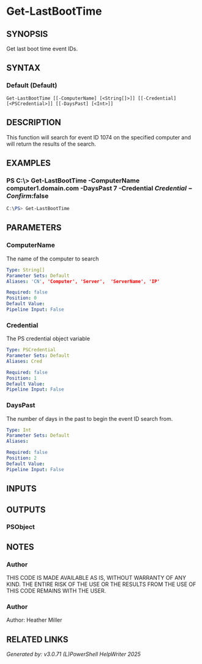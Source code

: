﻿# Get-LastBootTime

## SYNOPSIS
Get last boot time event IDs.

## SYNTAX

### Default (Default)
```
Get-LastBootTime [[-ComputerName] [<String[]>]] [[-Credential] [<PSCredential>]] [[-DaysPast] [<Int>]]
```

## DESCRIPTION
This function will search for event ID 1074 on the specified computer and will return the results of the search.

## EXAMPLES

### PS C:\\\> Get-LastBootTime -ComputerName computer1.domain.com -DaysPast 7 -Credential $Credential -Confirm:$false

```powershell
C:\PS> Get-LastBootTime
```

## PARAMETERS

### ComputerName
The name of the computer to search

```yaml
Type: String[]
Parameter Sets: Default
Aliases: 'CN', 'Computer', 'Server',  'ServerName', 'IP'

Required: false
Position: 0
Default Value: 
Pipeline Input: False
```

### Credential
The PS credential object variable

```yaml
Type: PSCredential
Parameter Sets: Default
Aliases: Cred

Required: false
Position: 1
Default Value: 
Pipeline Input: False
```

### DaysPast
The number of days in the past to begin the event ID search from.

```yaml
Type: Int
Parameter Sets: Default
Aliases: 

Required: false
Position: 2
Default Value: 
Pipeline Input: False
```

## INPUTS

## OUTPUTS

### PSObject


## NOTES

### Author
THIS CODE IS MADE AVAILABLE AS IS, WITHOUT WARRANTY OF ANY KIND.
					THE ENTIRE RISK OF THE USE OR THE RESULTS FROM THE USE OF THIS CODE REMAINS WITH THE USER.

### Author
Author: Heather Miller

## RELATED LINKS


*Generated by: v3.0.71 (L)PowerShell HelpWriter 2025*
